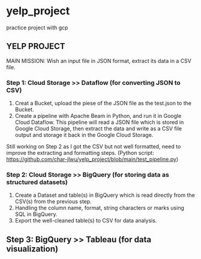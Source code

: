 # yelp_project
practice project with gcp

## YELP PROJECT

MAIN MISSION: Wish an input file in JSON format, extract its data in a CSV file. 

### Step 1: Cloud Storage >> Dataflow (for converting JSON to CSV)

1. Creat a Bucket, upload the piese of the JSON file as the test.json to the Bucket. 
2. Create a pipeline with Apache Beam in Python, and run it in Google Cloud Dataflow. 
This pipeline will read a JSON file which is stored in Google Cloud Storage, then extract the data and write as a CSV file output and storage it back in the Google Cloud Storage. 

Still working on Step 2 as I got the CSV but not well formatted, need to improve the extracting and formatting steps. 
(Python script: https://github.com/char-jlwu/yelp_project/blob/main/test_pipeline.py)

### Step 2: Cloud Storage >> BigQuery (for storing data as structured datasets)

1. Create a Dataset and table(s) in BigQuery which is read directly from the CSV(s) from the previous step. 
2. Handling the column name, format, string characters or marks using SQL in BigQuery.
3. Export the well-cleaned table(s) to CSV for data analysis.  

## Step 3: BigQuery >> Tableau (for data visualization)
